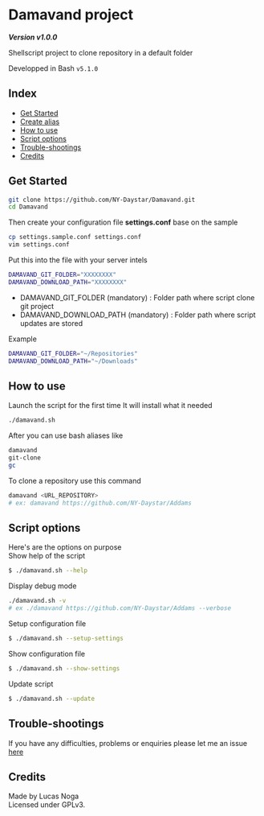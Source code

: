 # Damavand project

**_Version v1.0.0_**

Shellscript project to clone repository in a default folder

Developped in Bash `v5.1.0`

## Index

-   [Get Started](#get-started)
-   [Create alias](#create-a-persistant-alias)
-   [How to use](#how-to-use)
-   [Script options](#script-options)
-   [Trouble-shootings](#trouble-shootings)
-   [Credits](#credits)

## Get Started

```bash
git clone https://github.com/NY-Daystar/Damavand.git
cd Damavand
```

Then create your configuration file **settings.conf** base on the sample

```bash
cp settings.sample.conf settings.conf
vim settings.conf
```

Put this into the file with your server intels

```bash
DAMAVAND_GIT_FOLDER="XXXXXXXX"
DAMAVAND_DOWNLOAD_PATH="XXXXXXXX"
```

-   DAMAVAND_GIT_FOLDER (mandatory) : Folder path where script clone git project
-   DAMAVAND_DOWNLOAD_PATH (mandatory) : Folder path where script updates are stored

Example

```bash
DAMAVAND_GIT_FOLDER="~/Repositories"
DAMAVAND_DOWNLOAD_PATH="~/Downloads"
```

## How to use

Launch the script for the first time
It will install what it needed

```bash
./damavand.sh
```

After you can use bash aliases like

```bash
damavand
git-clone
gc
```

To clone a repository use this command

```bash
damavand <URL_REPOSITORY>
# ex: damavand https://github.com/NY-Daystar/Addams
```

## Script options

Here's are the options on purpose  
Show help of the script

```bash
$ ./damavand.sh --help
```

Display debug mode

```bash
./damavand.sh -v
# ex ./damavand https://github.com/NY-Daystar/Addams --verbose
```

Setup configuration file

```bash
$ ./damavand.sh --setup-settings
```

Show configuration file

```bash
$ ./damavand.sh --show-settings
```

Update script

```bash
$ ./damavand.sh --update
```

## Trouble-shootings

If you have any difficulties, problems or enquiries please let me an issue [here](https://github.com/NY-Daystar/Damavand/issues/new)

## Credits

Made by Lucas Noga  
Licensed under GPLv3.
